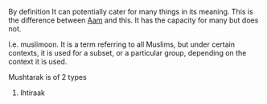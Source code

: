 By definition It can potentially cater for many things in its meaning. This is the difference between [Aam](Usul%20Fiqh/Quranic%20words/Aam.md) and this. It has the capacity for many but does not.

I.e. muslimoon. It is a term referring to all Muslims, but under certain contexts, it is used for a subset, or a particular group, depending on the context it is used.

Mushtarak is of 2 types

1. Ihtiraak 